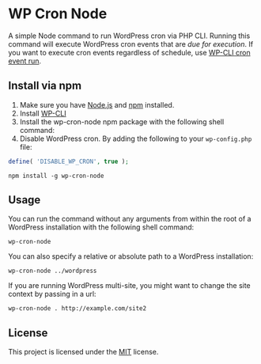 WP Cron Node
============

A simple Node command to run WordPress cron via PHP CLI. Running this command will execute WordPress cron events that are *due for execution*. If you want to execute cron events regardless of schedule, use [WP-CLI cron event run](http://wp-cli.org/commands/cron/event/run/).

## Install via npm
1. Make sure you have [Node.js](http://nodejs.org/) and [npm](https://www.npmjs.org/) installed.
1. Install [WP-CLI](http://wp-cli.org/)
1. Install the wp-cron-node npm package with the following shell command:
1. Disable WordPress cron. By adding the following to your ```wp-config.php``` file:

```php
define( 'DISABLE_WP_CRON', true );
```

```
npm install -g wp-cron-node
```

## Usage

You can run the command without any arguments from within the root of a WordPress installation with the following shell
command:

```
wp-cron-node
```

You can also specify a relative or absolute path to a WordPress installation:

```
wp-cron-node ../wordpress
```

If you are running WordPress multi-site, you might want to change the site context by passing in a url:

```
wp-cron-node . http://example.com/site2
```

## License

This project is licensed under the [MIT](http://opensource.org/licenses/MIT) license.